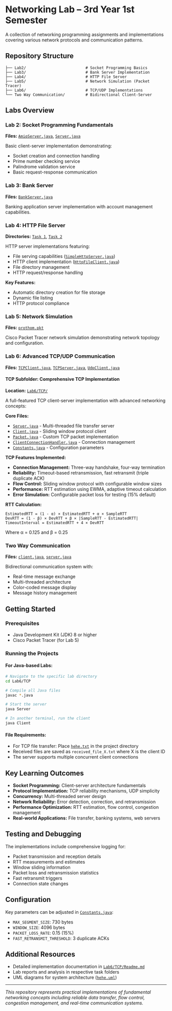 # Networking Lab – 3rd Year 1st Semester

A collection of networking programming assignments and implementations covering various network protocols and communication patterns.

## Repository Structure

```
├── Lab2/                          # Socket Programming Basics
├── Lab3/                          # Bank Server Implementation
├── Lab4/                          # HTTP File Server
├── Lab5/                          # Network Simulation (Packet Tracer)
├── Lab6/                          # TCP/UDP Implementations
└── Two Way Communication/         # Bidirectional Client-Server
```

## Labs Overview

### Lab 2: Socket Programming Fundamentals
**Files:** [`AmioServer.java`](Lab2/AmioServer.java), [`Server.java`](Lab2/Server.java)

Basic client-server implementation demonstrating:
- Socket creation and connection handling
- Prime number checking service
- Palindrome validation service
- Basic request-response communication

### Lab 3: Bank Server
**Files:** [`BankServer.java`](Lab3/BankServer.java)

Banking application server implementation with account management capabilities.

### Lab 4: HTTP File Server
**Directories:** [`Task 1`](Lab4/Task%201/), [`Task 2`](Lab4/Task%202/)

HTTP server implementations featuring:
- File serving capabilities ([`SimpleHttpServer.java`](Lab4/Task%202/SimpleHttpServer.java))
- HTTP client implementation ([`HttpFileClient.java`](Lab4/Task%202/HttpFileClient.java))
- File directory management
- HTTP request/response handling

**Key Features:**
- Automatic directory creation for file storage
- Dynamic file listing
- HTTP protocol compliance

### Lab 5: Network Simulation
**Files:** [`prothom.pkt`](Lab5/prothom.pkt)

Cisco Packet Tracer network simulation demonstrating network topology and configuration.

### Lab 6: Advanced TCP/UDP Communication
**Files:** [`TCPClient.java`](Lab6/TCPClient.java), [`TCPServer.java`](Lab6/TCPServer.java), [`UdpClient.java`](Lab6/UdpClient.java)

#### TCP Subfolder: Comprehensive TCP Implementation
**Location:** [`Lab6/TCP/`](Lab6/TCP/)

A full-featured TCP client-server implementation with advanced networking concepts:

**Core Files:**
- [`Server.java`](Lab6/TCP/Server.java) - Multi-threaded file transfer server
- [`Client.java`](Lab6/TCP/Client.java) - Sliding window protocol client
- [`Packet.java`](Lab6/TCP/Packet.java) - Custom TCP packet implementation
- [`ClientConnectionHandler.java`](Lab6/TCP/ClientConnectionHandler.java) - Connection management
- [`Constants.java`](Lab6/TCP/Constants.java) - Configuration parameters

**TCP Features Implemented:**
- **Connection Management:** Three-way handshake, four-way termination
- **Reliability:** Timeout-based retransmission, fast retransmit (triple duplicate ACK)
- **Flow Control:** Sliding window protocol with configurable window sizes
- **Performance:** RTT estimation using EWMA, adaptive timeout calculation
- **Error Simulation:** Configurable packet loss for testing (15% default)

**RTT Calculation:**
```
EstimatedRTT = (1 - α) × EstimatedRTT + α × SampleRTT
DevRTT = (1 - β) × DevRTT + β × |SampleRTT - EstimatedRTT|
TimeoutInterval = EstimatedRTT + 4 × DevRTT
```
Where α = 0.125 and β = 0.25

### Two Way Communication
**Files:** [`client.java`](Two%20Way%20Communication/client.java), [`server.java`](Two%20Way%20Communication/server.java)

Bidirectional communication system with:
- Real-time message exchange
- Multi-threaded architecture
- Color-coded message display
- Message history management

## Getting Started

### Prerequisites
- Java Development Kit (JDK) 8 or higher
- Cisco Packet Tracer (for Lab 5)

### Running the Projects

#### For Java-based Labs:
```bash
# Navigate to the specific lab directory
cd Lab6/TCP

# Compile all Java files
javac *.java

# Start the server
java Server

# In another terminal, run the client
java Client
```

#### File Requirements:
- For TCP file transfer: Place [`hehe.txt`](Lab6/hehe.txt) in the project directory
- Received files are saved as `received_file_X.txt` where X is the client ID
- The server supports multiple concurrent client connections

## Key Learning Outcomes

- **Socket Programming:** Client-server architecture fundamentals
- **Protocol Implementation:** TCP reliability mechanisms, UDP simplicity
- **Concurrency:** Multi-threaded server design
- **Network Reliability:** Error detection, correction, and retransmission
- **Performance Optimization:** RTT estimation, flow control, congestion management
- **Real-world Applications:** File transfer, banking systems, web servers

## Testing and Debugging

The implementations include comprehensive logging for:
- Packet transmission and reception details
- RTT measurements and estimates
- Window sliding information
- Packet loss and retransmission statistics
- Fast retransmit triggers
- Connection state changes

## Configuration

Key parameters can be adjusted in [`Constants.java`](Lab6/TCP/Constants.java):
- `MAX_SEGMENT_SIZE`: 730 bytes
- `WINDOW_SIZE`: 4096 bytes
- `PACKET_LOSS_RATE`: 0.15 (15%)
- `FAST_RETRANSMIT_THRESHOLD`: 3 duplicate ACKs

## Additional Resources

- Detailed implementation documentation in [`Lab6/TCP/Readme.md`](Lab6/TCP/Readme.md)
- Lab reports and analysis in respective task folders
- UML diagrams for system architecture ([`hehe.uml`](Two%20Way%20Communication/hehe.uml))

---

*This repository represents practical implementations of fundamental networking concepts including reliable data transfer, flow control, congestion management, and real-time communication systems.*